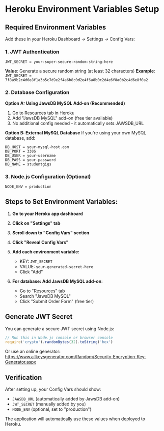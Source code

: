 # Heroku Environment Variables Setup

## Required Environment Variables

Add these in your Heroku Dashboard → Settings → Config Vars:

### 1. JWT Authentication
```
JWT_SECRET = your-super-secure-random-string-here
```
**Value**: Generate a secure random string (at least 32 characters)
**Example**: `JWT_SECRET = 7f8a9b2c4d6e8f1a3b5c7d9e2f4a6b8c0d2e4f6a8b0c2d4e6f8a0b2c4d6e8f0a2`

### 2. Database Configuration

**Option A: Using JawsDB MySQL Add-on (Recommended)**
1. Go to Resources tab in Heroku
2. Add "JawsDB MySQL" add-on (free tier available)
3. No additional config needed - it automatically sets JAWSDB_URL

**Option B: External MySQL Database**
If you're using your own MySQL database, add:
```
DB_HOST = your-mysql-host.com
DB_PORT = 3306
DB_USER = your-username
DB_PASS = your-password
DB_NAME = studentgigs
```

### 3. Node.js Configuration (Optional)
```
NODE_ENV = production
```

## Steps to Set Environment Variables:

1. **Go to your Heroku app dashboard**
2. **Click on "Settings" tab**
3. **Scroll down to "Config Vars" section**
4. **Click "Reveal Config Vars"**
5. **Add each environment variable:**
   - KEY: `JWT_SECRET`
   - VALUE: `your-generated-secret-here`
   - Click "Add"

6. **For database: Add JawsDB MySQL add-on:**
   - Go to "Resources" tab
   - Search "JawsDB MySQL"
   - Click "Submit Order Form" (free tier)

## Generate JWT Secret

You can generate a secure JWT secret using Node.js:

```javascript
// Run this in Node.js console or browser console
require('crypto').randomBytes(32).toString('hex')
```

Or use an online generator: https://www.allkeysgenerator.com/Random/Security-Encryption-Key-Generator.aspx

## Verification

After setting up, your Config Vars should show:
- `JAWSDB_URL` (automatically added by JawsDB add-on)
- `JWT_SECRET` (manually added by you)
- `NODE_ENV` (optional, set to "production")

The application will automatically use these values when deployed to Heroku.